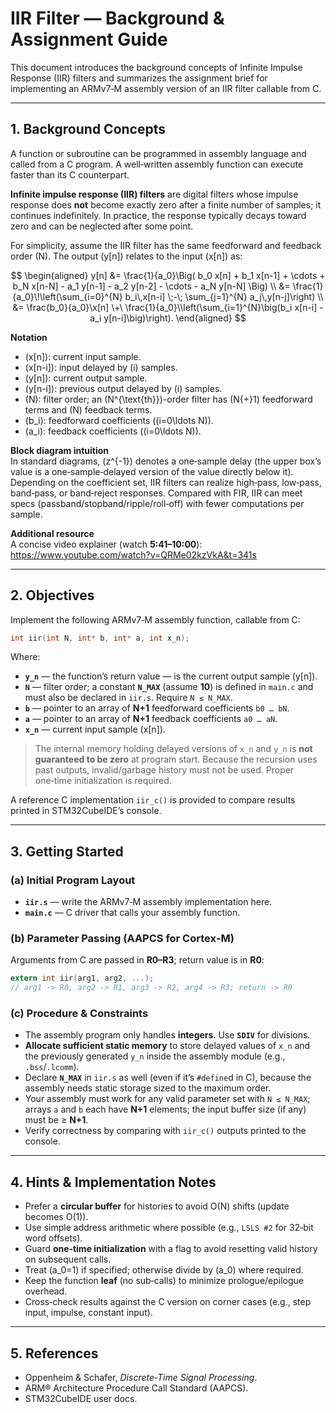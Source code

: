 # IIR Filter — Background & Assignment Guide

This document introduces the background concepts of Infinite Impulse Response (IIR) filters and summarizes the assignment brief for implementing an ARMv7‑M assembly version of an IIR filter callable from C.

---

## 1. Background Concepts

A function or subroutine can be programmed in assembly language and called from a C program. A well‑written assembly function can execute faster than its C counterpart.

**Infinite impulse response (IIR) filters** are digital filters whose impulse response does **not** become exactly zero after a finite number of samples; it continues indefinitely. In practice, the response typically decays toward zero and can be neglected after some point.

For simplicity, assume the IIR filter has the same feedforward and feedback order \(N\). The output \(y[n]\) relates to the input \(x[n]\) as:

$$
\begin{aligned}
y[n]
&= \frac{1}{a_0}\Big( b_0 x[n] + b_1 x[n-1] + \cdots + b_N x[n-N]
      - a_1 y[n-1] - a_2 y[n-2] - \cdots - a_N y[n-N] \Big) \\
&= \frac{1}{a_0}\!\left(\sum_{i=0}^{N} b_i\,x[n-i] \;-\; \sum_{j=1}^{N} a_j\,y[n-j]\right) \\
&= \frac{b_0}{a_0}\x[n] \+\ \frac{1}{a_0}\\left(\sum_{i=1}^{N}\big(b_i x[n-i] - a_i y[n-i]\big)\right).
\end{aligned}
$$



**Notation**

- \(x[n]\): current input sample.  
- \(x[n-i]\): input delayed by \(i\) samples.  
- \(y[n]\): current output sample.  
- \(y[n-i]\): previous output delayed by \(i\) samples.  
- \(N\): filter order; an \(N^{\text{th}}\)-order filter has \(N{+}1\) feedforward terms and \(N\) feedback terms.  
- \(b_i\): feedforward coefficients (\(i=0\ldots N\)).  
- \(a_i\): feedback coefficients (\(i=0\ldots N\)).

**Block diagram intuition**  
In standard diagrams, \(z^{-1}\) denotes a one‑sample delay (the upper box’s value is a one‑sample‑delayed version of the value directly below it). Depending on the coefficient set, IIR filters can realize high‑pass, low‑pass, band‑pass, or band‑reject responses. Compared with FIR, IIR can meet specs (passband/stopband/ripple/roll‑off) with fewer computations per sample.

**Additional resource**  
A concise video explainer (watch **5:41–10:00**): <https://www.youtube.com/watch?v=QRMe02kzVkA&t=341s>

---

## 2. Objectives

Implement the following ARMv7‑M assembly function, callable from C:

```c
int iir(int N, int* b, int* a, int x_n);
```

Where:

- **`y_n`** — the function’s return value — is the current output sample \(y[n]\).  
- **`N`** — filter order; a constant **`N_MAX`** (assume **10**) is defined in `main.c` and must also be declared in `iir.s`. Require `N ≤ N_MAX`.  
- **`b`** — pointer to an array of **N+1** feedforward coefficients `b0 … bN`.  
- **`a`** — pointer to an array of **N+1** feedback coefficients `a0 … aN`.  
- **`x_n`** — current input sample \(x[n]\).

> The internal memory holding delayed versions of `x_n` and `y_n` is **not guaranteed to be zero** at program start. Because the recursion uses past outputs, invalid/garbage history must not be used. Proper one‑time initialization is required.

A reference C implementation `iir_c()` is provided to compare results printed in STM32CubeIDE’s console.

---

## 3. Getting Started

### (a) Initial Program Layout

- **`iir.s`** — write the ARMv7‑M assembly implementation here.  
- **`main.c`** — C driver that calls your assembly function.

### (b) Parameter Passing (AAPCS for Cortex‑M)

Arguments from C are passed in **R0–R3**; return value is in **R0**:

```c
extern int iir(arg1, arg2, ...);
// arg1 -> R0, arg2 -> R1, arg3 -> R2, arg4 -> R3; return -> R0
```

### (c) Procedure & Constraints

- The assembly program only handles **integers**. Use **`SDIV`** for divisions.  
- **Allocate sufficient static memory** to store delayed values of `x_n` and the previously generated `y_n` inside the assembly module (e.g., `.bss`/`.lcomm`).  
- Declare **`N_MAX`** in `iir.s` as well (even if it’s `#define`d in C), because the assembly needs static storage sized to the maximum order.  
- Your assembly must work for any valid parameter set with `N ≤ N_MAX`; arrays `a` and `b` each have **N+1** elements; the input buffer size (if any) must be ≥ **N+1**.  
- Verify correctness by comparing with `iir_c()` outputs printed to the console.

---

## 4. Hints & Implementation Notes

- Prefer a **circular buffer** for histories to avoid O(N) shifts (update becomes O(1)).  
- Use simple address arithmetic where possible (e.g., `LSLS #2` for 32‑bit word offsets).  
- Guard **one‑time initialization** with a flag to avoid resetting valid history on subsequent calls.  
- Treat \(a_0=1\) if specified; otherwise divide by \(a_0\) where required.  
- Keep the function **leaf** (no sub‑calls) to minimize prologue/epilogue overhead.  
- Cross‑check results against the C version on corner cases (e.g., step input, impulse, constant input).

---

## 5. References

- Oppenheim & Schafer, *Discrete‑Time Signal Processing*.  
- ARM® Architecture Procedure Call Standard (AAPCS).  
- STM32CubeIDE user docs.
